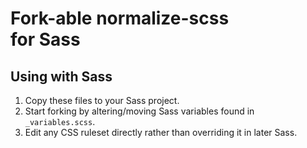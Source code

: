 # Fork-able normalize-scss<br> for Sass

## Using with Sass

1. Copy these files to your Sass project.
2. Start forking by altering/moving Sass variables found in `_variables.scss`.
3. Edit any CSS ruleset directly rather than overriding it in later Sass.
